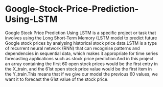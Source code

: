 # Google-Stock-Price-Prediction-Using-LSTM
Google Stock Price Prediction Using LSTM is a specific project or task that involves using the Long Short-Term Memory (LSTM model to predict future Google stock prices by analysing historical stock price data.LSTM is a type of recurrent neural network (RNN) that can recognise patterns and dependencies in sequential data, which makes it appropriate for time series forecasting applications such as stock price prediction.And in this project an array containing the first 60 open stock prices would be the first entry in the X_train, and the 61st open stock price value would be the first item in the Y_train.This means that if we give our model the previous 60 values, we want it to forecast the 61st value of the stock price.
